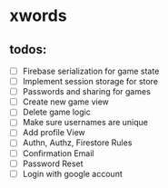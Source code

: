 # xwords

## todos:

-   [ ] Firebase serialization for game state
-   [ ] Implement session storage for store
-   [ ] Passwords and sharing for games
-   [ ] Create new game view
-   [ ] Delete game logic
-   [ ] Make sure usernames are unique
-   [ ] Add profile View
-   [ ] Authn, Authz, Firestore Rules
-   [ ] Confirmation Email
-   [ ] Password Reset
-   [ ] Login with google account
